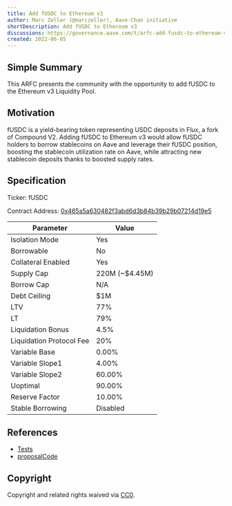 ```yaml
---
title: Add fUSDC to Ethereum v3
author: Marc Zeller (@marczeller), Aave-Chan initiative
shortDescription: Add fUSDC to Ethereum v3
discussions: https://governance.aave.com/t/arfc-add-fusdc-to-ethereum-v3/13180
created: 2022-06-05
---
```


## Simple Summary

This ARFC presents the community with the opportunity to add fUSDC to the Ethereum v3 Liquidity Pool.

## Motivation

fUSDC is a yield-bearing token representing USDC deposits in Flux, a fork of Compound V2. Adding fUSDC to Ethereum v3 would allow fUSDC holders to borrow stablecoins on Aave and leverage their fUSDC position, boosting the stablecoin utilization rate on Aave, while attracting new stablecoin deposits thanks to boosted supply rates.

## Specification

Ticker: fUSDC

Contract Address: [0x465a5a630482f3abd6d3b84b39b29b07214d19e5](https://etherscan.io/address/0x465a5a630482f3abd6d3b84b39b29b07214d19e5)

| Parameter                | Value          |
| ------------------------ | -------------- |
| Isolation Mode           | Yes            |
| Borrowable               | No             |
| Collateral Enabled       | Yes            |
| Supply Cap               | 220M (~$4.45M) |
| Borrow Cap               | N/A            |
| Debt Ceiling             | $1M            |
| LTV                      | 77%            |
| LT                       | 79%            |
| Liquidation Bonus        | 4.5%           |
| Liquidation Protocol Fee | 20%            |
| Variable Base            | 0.00%          |
| Variable Slope1          | 4.00%          |
| Variable Slope2          | 60.00%         |
| Uoptimal                 | 90.00%         |
| Reserve Factor           | 10.00%         |
| Stable Borrowing         | Disabled       |

## References

- [Tests](https://github.com/bgd-labs/aave-proposals/blob/main/src/AaveV3ethFUSDCListing_20230605/AaveV3ethFUSDCListing_20230605_test.t.sol)
- [proposalCode](https://github.com/bgd-labs/aave-proposals/blob/main/src/AaveV3ethFUSDCListing_20230605/AaveV3ethFUSDCListing_20230605.sol)

## Copyright

Copyright and related rights waived via [CC0](https://creativecommons.org/publicdomain/zero/1.0/).
